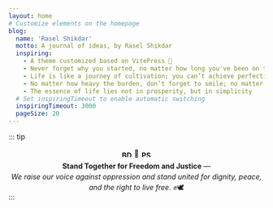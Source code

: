 ```yaml
---
layout: home
# Customize elements on the homepage
blog:
  name: 'Rasel Shikdar'
  motto: A journal of ideas, by Rasel Shikdar
  inspiring:
    - A theme customized based on VitePress 🎨
    - Never forget why you started, no matter how long you've been on the journey
    - Life is like a journey of cultivation; you can’t achieve perfection from the beginning
    - No matter how heavy the burden, don’t forget to smile; no matter how long the journey, don’t forget to persist
    - The essence of life lies not in prosperity, but in simplicity
  # Set inspiringTimeout to enable automatic switching
  inspiringTimeout: 3000
  pageSize: 20
---
```


::: tip
<p style="text-align: center; margin: 0 0 0.3em 0; padding: 0; line-height: 1.5;">
  <strong>
    <span style="display: inline-flex; align-items: center; gap: 4px;">
      <img src="https://flagcdn.com/w20/bd.png" alt="BD" style="height: 1em; width: 1.5em; object-fit: cover; vertical-align: middle;"> 
      🤝 
      <img src="https://upload.wikimedia.org/wikipedia/commons/0/00/Flag_of_Palestine.svg" alt="PS" style="height: 1em; width: 1.5em; object-fit: cover; vertical-align: middle;">
    </span>
  </strong>
</p>
<p style="text-align: center; margin: 0; padding: 0; line-height: 1.5;">
  <strong>Stand Together for Freedom and Justice</strong> —<br>
  <em>We raise our voice against oppression and stand united for dignity, peace, and the right to live free.</em> ✊🕊️
</p>
:::
